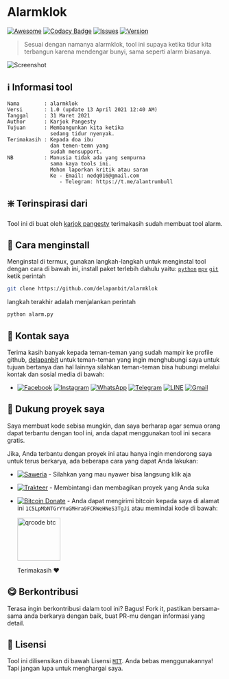 # Alarmklok

[![Awesome](https://cdn.rawgit.com/sindresorhus/awesome/d7305f38d29fed78fa85652e3a63e154dd8e8829/media/badge.svg)](https://github.com/sindresorhus/awesome)
[![Codacy Badge](https://app.codacy.com/project/badge/Grade/ee71a76ccd564874b891f5414c0bd84a)](https://www.codacy.com/gh/delapanbit/alarmklok/dashboard?utm_source=github.com&amp;utm_medium=referral&amp;utm_content=delapanbit/alarmklok&amp;utm_campaign=Badge_Grade)
[![Issues](https://img.shields.io/badge/issues%200-closed-cb2431.svg)](https://github.com/delapanbit/alarmklok/issues)
[![Version](https://img.shields.io/badge/version-1.0%20stable-blue.svg)](https://github.com/delapanbit/alarmklok/releases)

> Sesuai dengan namanya alarmklok, tool ini supaya ketika tidur kita terbangun karena mendengar bunyi, sama seperti alarm biasanya.

![Screenshot](https://github.com/delapanbit/alarmklok/blob/master/.image/Screenshot.png?raw=true)

## :information_source: Informasi tool
```text
Nama        : alarmklok
Versi       : 1.0 (update 13 April 2021 12:40 AM)
Tanggal     : 31 Maret 2021
Author      : Karjok Pangesty
Tujuan      : Membangunkan kita ketika
              sedang tidur nyenyak.
Terimakasih : Kepada doa ibu
              dan temen-temn yang
              sudah mensupport.
NB          : Manusia tidak ada yang sempurna
              sama kaya tools ini.
              Mohon laporkan kritik atau saran
              Ke - Email: nedq016@gmail.com
                 - Telegram: https://t.me/alantrumbull
```

## :sparkle: Terinspirasi dari
Tool ini di buat oleh [karjok pangesty](https://github.com/karjok) terimakasih sudah membuat tool alarm.

## :beginner: Cara menginstall
Menginstal di termux, gunakan langkah-langkah untuk menginstal tool dengan cara di bawah ini, install paket terlebih dahulu yaitu: [`python`](https://www.python.org) [`mpv`](https://github.com/Neo-Oli/Termux-Mpv) [`git`](https://github.com/termux/termux-packages) ketik perintah
```bash
git clone https://github.com/delapanbit/alarmklok
```
langkah terakhir adalah menjalankan perintah
```python
python alarm.py
```

## :calling: Kontak saya
Terima kasih banyak kepada teman-teman yang sudah mampir ke profile github, [delapanbit](https://github.com/delapanbit) untuk teman-teman yang ingin menghubungi saya untuk tujuan bertanya dan hal lainnya silahkan teman-teman bisa hubungi melalui kontak dan sosial media di bawah:

- [![Facebook](https://img.shields.io/badge/Facebook-1877F2?style=flat&logo=facebook&logoColor=white)](https://m.facebook.com/000alantrumbull) [![Instagram](https://img.shields.io/badge/Instagram-E4405F?style=flat&logo=instagram&logoColor=white)](https://www.instagram.com/alantrumbull_) [![WhatsApp](https://img.shields.io/badge/WhatsApp-25D366?style=flat&logo=whatsapp&logoColor=white)](https://api.whatsapp.com/send?phone=6285775433901) [![Telegram](https://img.shields.io/badge/Telegram-2CA5E0?style=flat&logo=telegram&logoColor=white)](https://t.me/alantrumbull) [![LINE](https://img.shields.io/badge/LINE-00FF00?style=flat&logo=line&logoColor=white)](https://line.me/ti/p/~alantrumbull) [![Gmail](https://img.shields.io/badge/Gmail-D14836?style=flat&logo=gmail&logoColor=white)](mailto:nedq016@gmail.com)

## :sparkling_heart: Dukung proyek saya
Saya membuat kode sebisa mungkin, dan saya berharap agar semua orang dapat terbantu dengan tool ini, anda dapat menggunakan tool ini secara gratis.

Jika, Anda terbantu dengan proyek ini atau hanya ingin mendorong saya untuk terus berkarya, ada beberapa cara yang dapat Anda lakukan:

- [![Saweria](https://img.shields.io/badge/💰%20Saweria-FFA500?style=flat&logo=none&logoColor=white)](https://saweria.co/alantrumbull) - Silahkan yang mau nyawer bisa langsung klik aja

- [![Trakteer](https://img.shields.io/badge/Trakter-FF0000?style=flat&logo=ko-fi&logoColor=white)](https://trakteer.id/alantrumbull) - Membintangi dan membagikan proyek yang Anda suka

- [![Bitcoin Donate](https://img.shields.io/badge/Bitcoin-000000?style=flat&logo=bitcoin&logoColor=white)](https://www.blockchain.com/btc/address/1C5LpMbNTGrYYuGMHra9FCRWeHNeS3TgJi) - Anda dapat mengirimi bitcoin kepada saya di alamat ini ```1C5LpMbNTGrYYuGMHra9FCRWeHNeS3TgJi``` atau memindai kode di bawah:

  <img src="https://github.com/delapanbit/alarmklok/blob/master/.image/qrcodebtc.png?raw=true" alt="qrcode btc" width="100px" height="100px"/>

  Terimakasih :heart:

## :yum: Berkontribusi
Terasa ingin berkontribusi dalam tool ini? Bagus! Fork it, pastikan bersama-sama anda berkarya dengan baik, buat PR-mu dengan informasi yang detail.

## :scroll: Lisensi
Tool ini dilisensikan di bawah Lisensi [`MIT`](https://github.com/delapanbit/alarmklok/blob/master/LICENSE?raw=true). Anda bebas menggunakannya! Tapi jangan lupa untuk menghargai saya.
